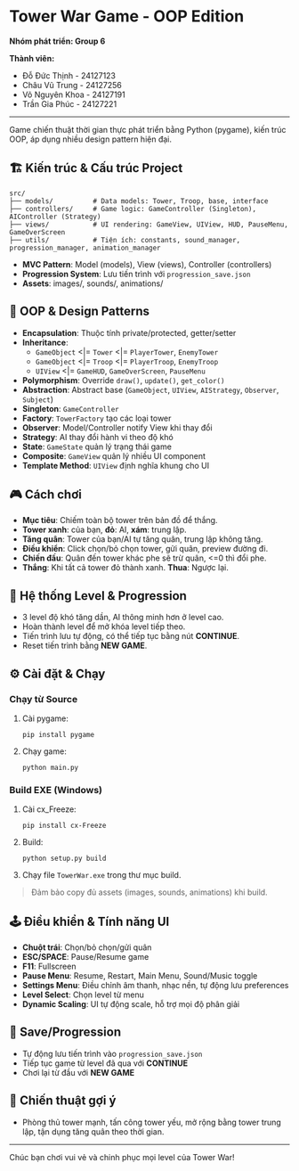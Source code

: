# Tower War Game - OOP Edition

**Nhóm phát triển: Group 6**

**Thành viên:**
- Đỗ Đức Thịnh - 24127123
- Châu Vũ Trung - 24127256
- Võ Nguyên Khoa - 24127191
- Trần Gia Phúc - 24127221
---

Game chiến thuật thời gian thực phát triển bằng Python (pygame), kiến trúc OOP, áp dụng nhiều design pattern hiện đại.

## 🏗️ Kiến trúc & Cấu trúc Project

```
src/
├── models/          # Data models: Tower, Troop, base, interface
├── controllers/     # Game logic: GameController (Singleton), AIController (Strategy)
├── views/           # UI rendering: GameView, UIView, HUD, PauseMenu, GameOverScreen
├── utils/           # Tiện ích: constants, sound_manager, progression_manager, animation_manager
```

- **MVC Pattern**: Model (models), View (views), Controller (controllers)
- **Progression System**: Lưu tiến trình với `progression_save.json`
- **Assets**: images/, sounds/, animations/

## 🔑 OOP & Design Patterns

- **Encapsulation**: Thuộc tính private/protected, getter/setter
- **Inheritance**: 
  - `GameObject` <|= `Tower` <|= `PlayerTower`, `EnemyTower`
  - `GameObject` <|= `Troop` <|= `PlayerTroop`, `EnemyTroop`
  - `UIView` <|= `GameHUD`, `GameOverScreen`, `PauseMenu`
- **Polymorphism**: Override `draw()`, `update()`, `get_color()`
- **Abstraction**: Abstract base (`GameObject`, `UIView`, `AIStrategy`, `Observer`, `Subject`)
- **Singleton**: `GameController`
- **Factory**: `TowerFactory` tạo các loại tower
- **Observer**: Model/Controller notify View khi thay đổi
- **Strategy**: AI thay đổi hành vi theo độ khó
- **State**: `GameState` quản lý trạng thái game
- **Composite**: `GameView` quản lý nhiều UI component
- **Template Method**: `UIView` định nghĩa khung cho UI

## 🎮 Cách chơi

- **Mục tiêu**: Chiếm toàn bộ tower trên bản đồ để thắng.
- **Tower xanh**: của bạn, **đỏ**: AI, **xám**: trung lập.
- **Tăng quân**: Tower của bạn/AI tự tăng quân, trung lập không tăng.
- **Điều khiển**: Click chọn/bỏ chọn tower, gửi quân, preview đường đi.
- **Chiến đấu**: Quân đến tower khác phe sẽ trừ quân, <=0 thì đổi phe.
- **Thắng**: Khi tất cả tower đỏ thành xanh. **Thua**: Ngược lại.

## 🎯 Hệ thống Level & Progression

- 3 level độ khó tăng dần, AI thông minh hơn ở level cao.
- Hoàn thành level để mở khóa level tiếp theo.
- Tiến trình lưu tự động, có thể tiếp tục bằng nút **CONTINUE**.
- Reset tiến trình bằng **NEW GAME**.

## ⚙️ Cài đặt & Chạy

### Chạy từ Source

1. Cài pygame:
   ```
   pip install pygame
   ```
2. Chạy game:
   ```
   python main.py
   ```

### Build EXE (Windows)

1. Cài cx_Freeze:
   ```
   pip install cx-Freeze
   ```
2. Build:
   ```
   python setup.py build
   ```
3. Chạy file `TowerWar.exe` trong thư mục build.

> Đảm bảo copy đủ assets (images, sounds, animations) khi build.

## 🕹️ Điều khiển & Tính năng UI

- **Chuột trái**: Chọn/bỏ chọn/gửi quân
- **ESC/SPACE**: Pause/Resume game
- **F11**: Fullscreen
- **Pause Menu**: Resume, Restart, Main Menu, Sound/Music toggle
- **Settings Menu**: Điều chỉnh âm thanh, nhạc nền, tự động lưu preferences
- **Level Select**: Chọn level từ menu
- **Dynamic Scaling**: UI tự động scale, hỗ trợ mọi độ phân giải

## 💾 Save/Progression

- Tự động lưu tiến trình vào `progression_save.json`
- Tiếp tục game từ level đã qua với **CONTINUE**
- Chơi lại từ đầu với **NEW GAME**

## 🧠 Chiến thuật gợi ý

- Phòng thủ tower mạnh, tấn công tower yếu, mở rộng bằng tower trung lập, tận dụng tăng quân theo thời gian.

---

Chúc bạn chơi vui vẻ và chinh phục mọi level của Tower War!
